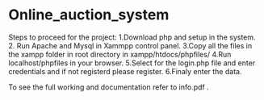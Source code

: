 # Online_auction_system
Steps to proceed for the project:
1.Download php and setup in the system.
2. Run Apache and Mysql in Xammpp control panel.
3.Copy all the files in the xampp folder in root directory in xampp/htdocs/phpfiles/
4.Run localhost/phpfiles in your browser.
5.Select for the login.php file and enter credentials and if not registerd please register.
6.Finaly enter the data.

To see the full working and documentation refer to info.pdf .
